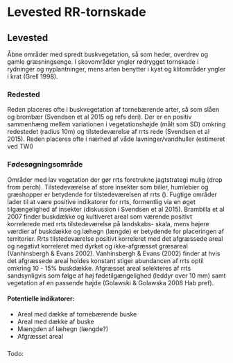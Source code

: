 # Levested RR-tornskade

## Levested
Åbne områder med spredt buskvegetation, så som heder, overdrev og gamle græsningsenge. I skovområder 
yngler rødrygget tornskade i rydninger og nyplantninger, mens arten benytter i kyst og klitområder yngler i krat (Grell 1998).

### Redested
Reden placeres ofte i buskvegetation af tornebærende arter, så som slåen og brombær (Svendsen et al 2015 og refs deri).
Der er en positiv sammenhæng mellem variationen i vegetationshøjde (målt som SD) omkring redestedet (radius 10m) og
 tilstedeværelse af rrts rede (Svendsen et al 2015). Reden placeres ofte i nærhed af våde lavninger/vandhuller (estimeret ved TWI)

### Fødesøgningsområde
Områder med lav vegetation der gør rrts foretrukne jagtstrategi mulig (drop from perch). Tilstedeværelse af store insekter
som biller, humlebier og græshopper er betydende for tilstedeværelsen af rrts (). Fugtige områder lader til at være positive
indikatorer for rrts, formentlig via en øget tilgængelighed af insekter (diskussion i Svendsen et al 2015).
Brambilla et al 2007 finder buskdække og kultiveret areal som værende positivt korrelerede med rrts tilstedeværelse på landskabs-
skala, mens højere værdier af buskdække og læhegn (længde) er betydende for placeringen af territorier.
Rrts tilstedeværelse positivt korreleret med det afgræssede areal og negativt korreleret med dyrket og ikke-afgræsset
græsareal (Vanhinsbergh & Evans 2002). Vanhinsbergh & Evans (2002) finder at hvis det afgræssede areal holdes konstant stiger 
abundancen af rrts optil omkring 10 - 15% buskdække.
Afgræsset areal selekteres af rrts sandsynligvis som følge af høj fødetilgængelighed (leddyr over 10 mm) samt vegetation af
en passende højde (Golawski & Golawska 2008 Hab pref).

#### Potentielle indikatorer:
 - Areal med dække af tornebærende buske
 - Areal med dække af buske
 - Mængden af læhegn (længde?)
 - Afgræsset areal



#####
Todo:

